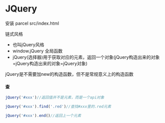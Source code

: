 # JQuery

安装
parcel src/index.html

链式风格
- 也叫jQuery风格
- window.jQuery 全局函数
- jQuery(选择器)用于获取对应的元素，返回一个对象(jQuery构造出来的对象=jQuery构造出来的对象=jQuery对象)
  
jQuery是不需要加new的构造函数，但不是常规意义上的构造函数

#### 查
```js
jQuery('#xxx')//返回值并不是元素，而是一个api对象
```
```js
jQuery('#xxx').find('.red')//查找#xxx里的.red元素
```
```js
jQuery('#xxx').end()//返回上一个元素
```
